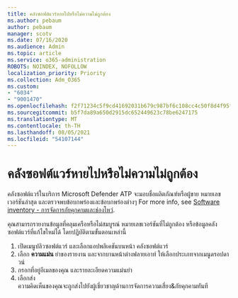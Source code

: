 ```yaml
---
title: คลังซอฟต์แวร์หายไปหรือไม่ความไม่ถูกต้อง
ms.author: pebaum
author: pebaum
manager: scotv
ms.date: 07/16/2020
ms.audience: Admin
ms.topic: article
ms.service: o365-administration
ROBOTS: NOINDEX, NOFOLLOW
localization_priority: Priority
ms.collection: Adm_O365
ms.custom:
- "6034"
- "9001470"
ms.openlocfilehash: f2f71234c5f9cd41692031b679c987bf6c108cc4c50f8d4f95f72da42fea73c7
ms.sourcegitcommit: b5f7da89a650d2915dc652449623c78be6247175
ms.translationtype: MT
ms.contentlocale: th-TH
ms.lasthandoff: 08/05/2021
ms.locfileid: "54107144"
---
```

# <a name="software-inventory-is-missing-or-inaccurate"></a>คลังซอฟต์แวร์หายไปหรือไม่ความไม่ถูกต้อง

คลังซอฟต์แวร์ในบริการ Microsoft Defender ATP จะมอบชื่อผลิตภัณฑ์หรือผู้ขาย หมายเลขเวอร์ชันล่าสุด และตรวจพบข้อบกพร่องและข้อบกพร่องต่างๆ For more info, see [Software inventory - การจัดการภัยคุกคามและช่องโหว่](/windows/security/threat-protection/microsoft-defender-atp/tvm-software-inventory).

คุณสามารถรายงานข้อมูลที่คลุมเครือหรือไม่สมบูรณ์ หมายเลขเวอร์ชันที่ไม่ถูกต้อง หรือข้อมูลคลังซอฟต์แวร์ที่แก้ไขใหม่ได้ โดยปฏิบัติตามขั้นตอนเหล่านี้  

1. เปิดเมนูปลิวซอฟต์แวร์ และเลือกแอปพลิเคชันบนหน้า คลังซอฟต์แวร์
2. เลือก **ความแม่น** ยําของรายงาน และจากบานหน้าต่างฟลายเอาท์ ให้เลือกประเภทจากเมนูดรอปดาวน์
3. กรอกที่อยู่อีเมลของคุณ และรายละเอียดความแม่นยํา
4. เลือกส่ง</br>
    ความคิดเห็นของคุณจะถูกส่งไปยังผู้เชี่ยวชาญด้านการจัดการความเสี่ยง&ภัยคุกคามทันที